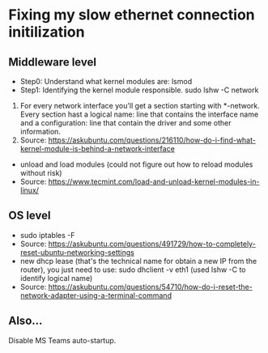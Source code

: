 # Fixing my slow ethernet connection initilization

## Middleware level
* Step0: Understand what kernel modules are: lsmod
* Step1: Identifying the kernel module responsible. sudo lshw -C network 
1. For every network interface you'll get a section starting with *-network. Every section hast a logical name: line that contains the interface name and a configuration: line that contain the driver and some other information.
2. Source: https://askubuntu.com/questions/216110/how-do-i-find-what-kernel-module-is-behind-a-network-interface
* unload and load modules (could not figure out how to reload modules without risk) 
* Source: https://www.tecmint.com/load-and-unload-kernel-modules-in-linux/

## OS level
* sudo iptables -F
* Source: https://askubuntu.com/questions/491729/how-to-completely-reset-ubuntu-networking-settings
* new dhcp lease (that's the technical name for obtain a new IP from the router), you just need to use: sudo dhclient -v eth1 (used lshw -C to identify logical name)
* Source: https://askubuntu.com/questions/54710/how-do-i-reset-the-network-adapter-using-a-terminal-command

## Also...
Disable MS Teams auto-startup.
